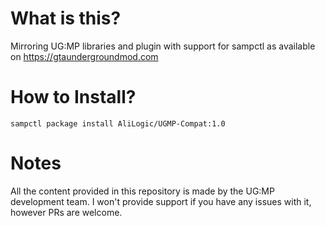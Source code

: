 # What is this?
Mirroring UG:MP libraries and plugin with support for sampctl as available on https://gtaundergroundmod.com

# How to Install?
```pawn
sampctl package install AliLogic/UGMP-Compat:1.0
```

# Notes
All the content provided in this repository is made by the UG:MP development team.
I won't provide support if you have any issues with it, however PRs are welcome.